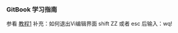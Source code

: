 ### GitBook 学习指南

参看 [教程1](https://github.com/OpenMindClub/OMOOC.py/wiki/gitbook_double_push)
补充：如何退出Vi编辑界面 shift ZZ 或者 esc 后输入：wq!


